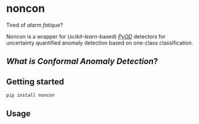 # noncon

Tired of *alarm fatique*?

Noncon is a wrapper for (*scikit-learn*-based) [*PyOD*](https://pyod.readthedocs.io/en/latest/) detectors for uncertainty quantified anomaly detection based on one-class classification.

## *What is Conformal Anomaly Detection*?

## Getting started

```sh
pip install noncon
```

## Usage

## 
